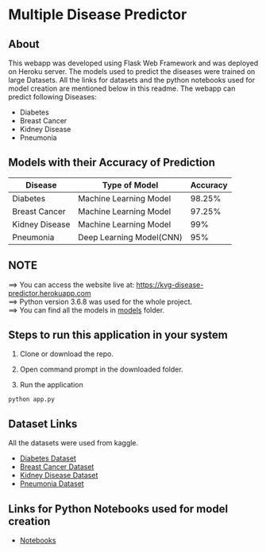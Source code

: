 # Multiple Disease Predictor

## About

This webapp was developed using Flask Web Framework and was deployed on Heroku server. The models used to predict the diseases were trained on large Datasets. All the links for datasets and the python notebooks used for model creation are mentioned below in this readme. The webapp can predict following Diseases:

- Diabetes
- Breast Cancer
- Kidney Disease
- Pneumonia

## Models with their Accuracy of Prediction

| Disease        | Type of Model            | Accuracy |
| -------------- | ------------------------ | -------- |
| Diabetes       | Machine Learning Model   | 98.25%   |
| Breast Cancer  | Machine Learning Model   | 97.25%   |
| Kidney Disease | Machine Learning Model   | 99%      |
| Pneumonia      | Deep Learning Model(CNN) | 95%      |

## NOTE

==> You can access the website live at: https://kvg-disease-predictor.herokuapp.com <br>
==> Python version 3.6.8 was used for the whole project.<br>
==> You can find all the models in [models](https://github.com/umatjeet/multidisease-predictor/tree/main/models) folder.

## Steps to run this application in your system

1. Clone or download the repo.
2. Open command prompt in the downloaded folder.


3. Run the application

```
python app.py
```

## Dataset Links

All the datasets were used from kaggle.

- [Diabetes Dataset](https://www.kaggle.com/uciml/pima-indians-diabetes-database)
- [Breast Cancer Dataset](https://www.kaggle.com/uciml/breast-cancer-wisconsin-data)
- [Kidney Disease Dataset](https://www.kaggle.com/mansoordaku/ckdisease)
- [Pneumonia Dataset](https://www.kaggle.com/paultimothymooney/chest-xray-pneumonia)

## Links for Python Notebooks used for model creation

- [Notebooks](https://github.com/umatjeet/multidisease-predictor/tree/main/Python%20Notebooks)
